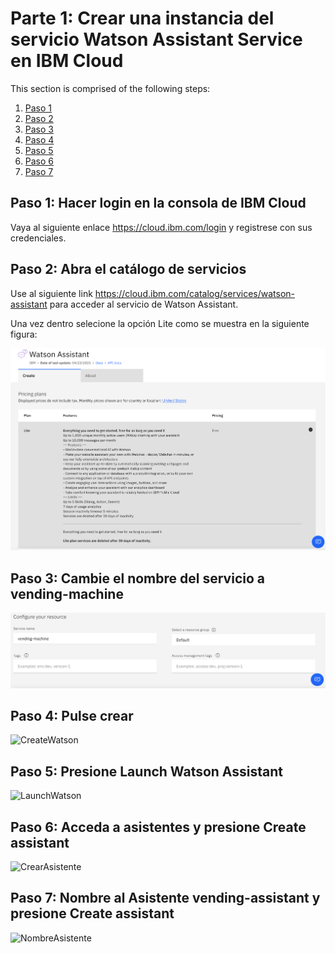 # Parte 1: Crear una instancia del servicio Watson Assistant Service en IBM Cloud

This section is comprised of the following steps:

1. [Paso 1](#1-step-1)
1. [Paso 2](#2-step-2)
1. [Paso 3](#3-step-3)
1. [Paso 4](#4-step-4)
1. [Paso 5](#5-step-5)
1. [Paso 6](#6-step-6)
1. [Paso 7](#7-step-7)


## Paso 1: Hacer login en la consola de IBM Cloud

Vaya al siguiente enlace https://cloud.ibm.com/login y registrese con sus credenciales.

## Paso 2: Abra el catálogo de servicios

Use al siguiente link https://cloud.ibm.com/catalog/services/watson-assistant para acceder al servicio de Watson Assistant.

Una vez dentro selecione la opción Lite como se muestra en la siguiente figura:

![Watson](../images/WatsonAssistant.png)

## Paso 3: Cambie el nombre del servicio a vending-machine

![NameWatson](../images/nombreWatson.png)

## Paso 4: Pulse crear

![CreateWatson](../images/createWatson.png)

## Paso 5: Presione Launch Watson Assistant

![LaunchWatson](../imageslaunchWatson.png)


## Paso 6: Acceda a asistentes y presione Create assistant

![CrearAsistente](../crearAsistente.png)

## Paso 7: Nombre al Asistente vending-assistant y presione Create assistant

![NombreAsistente](../nombreAsistente.png)
